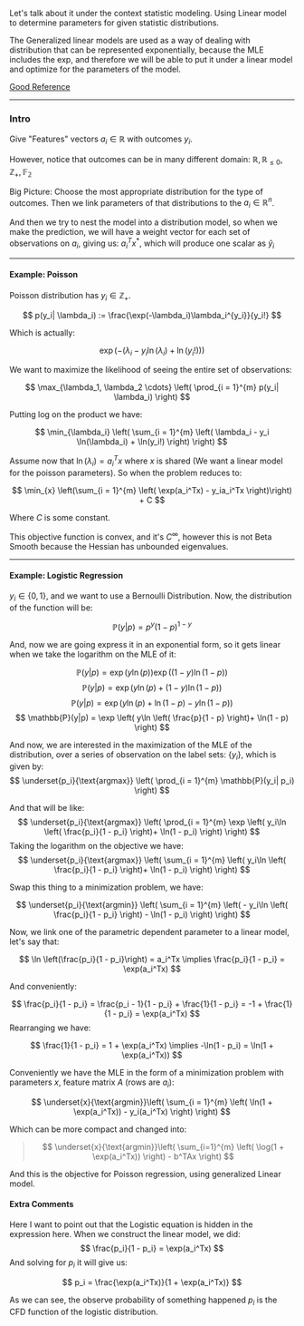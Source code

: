 Let's talk about it under the context statistic modeling. Using Linear model to determine parameters for given statistic distributions. 

The Generalized linear models are used as a way of dealing with distribution that can be represented exponentially, because the MLE includes the exp, and therefore we will be able to put it under a linear model and optimize for the parameters of the model. 

[Good Reference](http://statmath.wu.ac.at/courses/heather_turner/glmCourse_001.pdf)

---

### Intro

Give  "Features" vectors $a_i \in \mathbb{R}$ with outcomes $y_i$. 

However, notice that outcomes can be in many different domain: $\mathbb{R}, \mathbb{R}_{\le 0}, \mathbb{Z}_+, \mathbb{F_2}$

Big Picture: Choose the most appropriate distribution for the type of outcomes. Then we link parameters of that distributions to the $a_i\in\mathbb{R}^n$.

And then we try to nest the model into a distribution model, so when we make the prediction, we will have a weight vector for each set of observations on $a_i$, giving us: $a_i^Tx^*$, which will produce one scalar as $\hat{y}_i$

---
#### Example: Poisson

Poisson distribution has $y_i\in \mathbb{Z}_+$.  

$$
p(y_i| \lambda_i) := \frac{\exp(-\lambda_i)\lambda_i^{y_i}}{y_i!}
$$

Which is actually: 

$$
\exp(
    - (\lambda_i - y_i \ln(\lambda_i) + \ln(y_i!))
)
$$

We want to maximize the likelihood of seeing the entire set of observations: 

$$
\max_{\lambda_1, \lambda_2 \cdots} \left(
\prod_{i = 1}^{m} 
    p(y_i| \lambda_i)
\right)
$$

Putting log on the product we have: 

$$
\min_{\lambda_i} \left( 
    \sum_{i = 1}^{m} \left(
            \lambda_i - y_i \ln(\lambda_i) + \ln(y_i!)
          \right)
\right)
$$

Assume now that $\ln(\lambda_i) = a_i^Tx$ where $x$ is shared (We want a linear model for the poisson parameters). So when the problem reduces to: 

$$
\min_{x} \left(\sum_{i = 1}^{m} \left(
        \exp(a_i^Tx) - y_ia_i^Tx
\right)\right) + C
$$

Where $C$ is some constant. 

This objective function is convex, and it's $C^\infty$, however this is not Beta Smooth because the Hessian has unbounded eigenvalues. 

---
#### Example: Logistic Regression

$y_i\in \{0, 1\}$, and we want to use a Bernoulli Distribution. Now, the distribution of the function will be: 

$$
\mathbb{P}(y|p) = p^y(1 - p)^{1 - y}
$$

And, now we are going express it in an exponential form, so it gets linear when we take the logarithm on the MLE of it: 

$$
\mathbb{P}(y|p) = \exp(y\ln(p))\exp((1 - y)\ln(1 - p)) 
$$
$$
\mathbb{P}(y|p) = \exp(y\ln(p) + (1 - y)\ln(1 - p))
$$
$$
\mathbb{P}(y|p) = \exp(y\ln(p) + \ln(1 - p) - y\ln(1 - p))
$$
$$
\mathbb{P}(y|p) = \exp \left(
    y\ln \left(
        \frac{p}{1 - p}
    \right)+ \ln(1 - p)
\right)
$$

And now, we are interested in the maximization of the MLE of the distribution, over a series of observation on the label sets: $\{y_i\}$, which is given by: 
$$
\underset{p_i}{\text{argmax}}
\left(
\prod_{i = 1}^{m}
    \mathbb{P}(y_i| p_i)
\right)
$$

And that will be like: 
$$
\underset{p_i}{\text{argmax}}
\left(
\prod_{i = 1}^{m}
    \exp \left(
        y_i\ln \left(
            \frac{p_i}{1 - p_i}
        \right)+ \ln(1 - p_i)
    \right)
\right)
$$
Taking the logarithm on the objective we have: 
$$
\underset{p_i}{\text{argmax}}
\left(
    \sum_{i = 1}^{m} \left(
        y_i\ln \left(
            \frac{p_i}{1 - p_i}
        \right)+ \ln(1 - p_i)
    \right)
\right)
$$

Swap this thing to a minimization problem, we have: 

$$
\underset{p_i}{\text{argmin}} \left(
    \sum_{i = 1}^{m} \left(
        - y_i\ln \left(
            \frac{p_i}{1 - p_i}
        \right) - \ln(1 - p_i)
    \right)
\right)
$$

Now, we link one of the parametric dependent parameter to a linear model, let's say that: 

$$
\ln \left(\frac{p_i}{1 - p_i}\right) = a_i^Tx
\implies 
\frac{p_i}{1 - p_i} = \exp(a_i^Tx)
$$

And conveniently: 

$$
\frac{p_i}{1 - p_i} = \frac{p_i - 1}{1 - p_i} + \frac{1}{1 - p_i} = 
-1 + \frac{1}{1 - p_i} = \exp(a_i^Tx) 
$$
Rearranging we have: 

$$
\frac{1}{1 - p_i} = 1 + \exp(a_i^Tx) \implies -\ln(1 - p_i) = \ln(1 + \exp(a_i^Tx))
$$

Conveniently we have the MLE in the form of a minimization problem with parameters $x$, feature matrix $A$ (rows are $a_i$): 


$$
\underset{x}{\text{argmin}}\left(
    \sum_{i = 1}^{m} \left(
            \ln(1 + \exp(a_i^Tx)) - y_i(a_i^Tx)
        \right)
\right)
$$

Which can be more compact and changed into: 

> $$
> \underset{x}{\text{argmin}}\left(
> \sum_{i=1}^{m} \left(
>         \log(1 + \exp(a_i^Tx))
>     \right) - b^TAx
> \right)
> $$

And this is the objective for Poisson regression, using generalized Linear model. 

#### Extra Comments 

Here I want to point out that the Logistic equation is hidden in the expression here. When we construct the linear model, we did: 
$$
\frac{p_i}{1 - p_i} = \exp(a_i^Tx)
$$
And solving for $p_i$ it will give us: 

$$
p_i = \frac{\exp(a_i^Tx)}{1 + \exp(a_i^Tx)}
$$

As we can see, the observe probability of something happened $p_i$ is the CFD function of the logistic distribution. 
